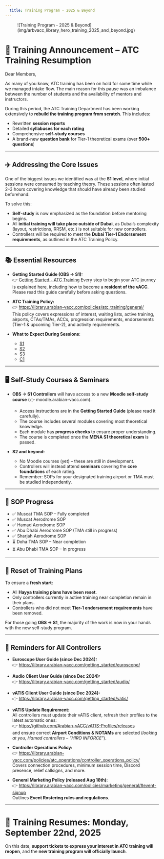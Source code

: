 ```yaml
---
  title: Training Program - 2025 & Beyond
---
```

<figure markdown>
![Training Program - 2025 & Beyond](img/arbvacc_library_hero_training_2025_and_beyond.jpg)
</figure>

# 📢 Training Announcement – ATC Training Resumption

Dear Members,  

As many of you know, ATC training has been on hold for some time while we managed intake flow. The main reason for this pause was an imbalance between the number of students and the availability of mentors and instructors.  

During this period, the ATC Training Department has been working extensively to **rebuild the training program from scratch**. This includes:  

- Rewritten **session reports**  
- Detailed **syllabuses for each rating**  
- Comprehensive **self-study courses**  
- A brand-new **question bank** for Tier-1 theoretical exams (over **500+ questions**)  

---

## ✈️ Addressing the Core Issues

One of the biggest issues we identified was at the **S1 level**, where initial sessions were consumed by teaching theory. These sessions often lasted 2–3 hours covering knowledge that should have already been studied beforehand.  

To solve this:  

- **Self-study** is now emphasized as the foundation before mentoring begins.  
- All **initial training will take place outside of Dubai**, as Dubai’s complexity (layout, restrictions, RRSM, etc.) is not suitable for new controllers.  
- Controllers will be required to meet the **Dubai Tier-1 Endorsement requirements**, as outlined in the ATC Training Policy.  

---

## 📚 Essential Resources  

- **Getting Started Guide (OBS → S1):**  
  👉 [Getting Started - ATC Training](https://library.arabian-vacc.com/getting_started/starting_atc_training/)
  Every step to begin your ATC journey is explained here, including how to become a **resident of the vACC**. Please read this guide carefully before asking questions.  


- **ATC Training Policy:**  
  👉 https://library.arabian-vacc.com/policies/atc_training/general/  
  This policy covers expressions of interest, waiting lists, active training, airports, CTAs/TMAs, ACCs, progression requirements, endorsements (Tier-1 & upcoming Tier-2), and activity requirements.  


- **What to Expect During Sessions:**  
    - [S1](https://library.arabian-vacc.com/policies/atc_training/s1/)  
    - [S2](https://library.arabian-vacc.com/policies/atc_training/s2/)  
    - [S3](https://library.arabian-vacc.com/policies/atc_training/s3/)  
    - [C1](https://library.arabian-vacc.com/policies/atc_training/c1/)  

---

## 🖥️ Self-Study Courses & Seminars  

- **OBS → S1 Controllers** will have access to a new **Moodle self-study course** (👉 moodle.arabian-vacc.com).  
    - Access instructions are in the **Getting Started Guide** (please read it carefully).  
    - The course includes several modules covering most theoretical knowledge.  
    - Each module has **progress checks** to ensure proper understanding.  
    - The course is completed once the **MENA S1 theoretical exam** is passed.  

- **S2 and beyond:**  
    - No Moodle courses (yet) – these are still in development.  
    - Controllers will instead attend **seminars** covering the **core foundations** of each rating.  
    - Remember: SOPs for your designated training airport or TMA must be studied independently.  

---

## 📑 SOP Progress  

- ✅ Muscat TMA SOP – Fully completed  
- ✅ Muscat Aerodrome SOP  
- ✅ Hamad Aerodrome SOP  
- ✅ Abu Dhabi Aerodrome SOP (TMA still in progress)  
- ✅ Sharjah Aerodrome SOP  
- ⏳ Doha TMA SOP – Near completion  
- ⏳ Abu Dhabi TMA SOP – In progress  

---

## 🔄 Reset of Training Plans  

To ensure a **fresh start**:  

- All **Hayya training plans have been reset**.  
- Only controllers currently in active training near completion remain in their plans.  
- Controllers who did not meet **Tier-1 endorsement requirements** have been removed.  

For those going **OBS → S1**, the majority of the work is now in your hands with the new self-study program.  

---

## 📝 Reminders for All Controllers  

- **Euroscope User Guide (since Dec 2024):**  
  👉 https://library.arabian-vacc.com/getting_started/euroscope/  

- **Audio Client User Guide (since Dec 2024):**  
  👉 https://library.arabian-vacc.com/getting_started/audio/  

- **vATIS Client User Guide (since Dec 2024):**  
  👉 https://library.arabian-vacc.com/getting_started/vatis/  

- **vATIS Update Requirement:**  
  All controllers must update their vATIS client, refresh their profiles to the latest automatic ones:  
  👉 https://github.com/Arabian-vACC/vATIS-Profiles/releases  
  and ensure correct **Airport Conditions & NOTAMs** are selected (*looking at you, Hamad controllers – “HIRO INFORCE”*).  

- **Controller Operations Policy:**  
  👉 https://library.arabian-vacc.com/policies/atc_operations/controller_operations_policy/  
  Covers connection procedures, minimum session time, Discord presence, relief callsigns, and more.  

- **General Marketing Policy (released Aug 18th):**  
  👉 https://library.arabian-vacc.com/policies/marketing/general/#event-signup  
  Outlines **Event Rostering rules and regulations**.  

---

# 📆 Training Resumes: **Monday, September 22nd, 2025**

On this date, **support tickets to express your interest in ATC training will reopen**, and the **new training program will officially launch**.